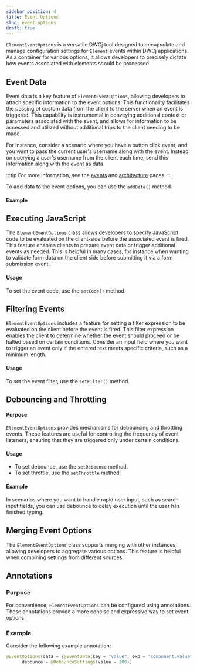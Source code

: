 ```yaml
---
sidebar_position: 4
title: Event Options
slug: event_options
draft: true
---
```

<!-- sidebar_class_name: sidebar--item__hidden -->

`ElementEventOptions` is a versatile DWCj tool designed to encapsulate and manage configuration settings for `Element` events within DWCj applications. As a container for various options, it allows developers to precisely dictate how events associated with elements should be processed.

## Event Data

Event data is a key feature of `ElementEventOptions`, allowing developers to attach specific information to the event options. This functionality facilitates the passing of custom data from the client to the server when an event is triggered. This capability is instrumental in conveying additional context or parameters associated with the event, and allows for information to be accessed and utilized without additional trips to the client needing to be made.

For instance, consider a scenario where you have a button click event, and you want to pass the current user's username along with the event. Instead on querying a user's username from the client each time, send this information along with the event as data.

:::tip
For more information, see the [events](../../ui/events.md) and [architecture](../../architecture/architecture.md) pages.
:::

To add data to the event options, you can use the `addData()` method.

#### Example

## Executing JavaScript

The `ElementEventOptions` class allows developers to specify JavaScript code to be evaluated on the client-side before the associated event is fired. This feature enables clients to prepare event data or trigger additional events as needed. This is helpful in many cases, for instance when wanting to validate form data on the client side before submitting it via a form submission event.

#### Usage
To set the event code, use the `setCode()` method.

## Filtering Events

`ElementEventOptions` includes a feature for setting a filter expression to be evaluated on the client before the event is fired. This filter expression enables the client to determine whether the event should proceed or be halted based on certain conditions. Consider an input field where you want to trigger an event only if the entered text meets specific criteria, such as a minimum length.

#### Usage
To set the event filter, use the `setFilter()` method.

## Debouncing and Throttling

#### Purpose
`ElementEventOptions` provides mechanisms for debouncing and throttling events. These features are useful for controlling the frequency of event listeners, ensuring that they are triggered only under certain conditions.

#### Usage
- To set debounce, use the `setDebounce` method.
- To set throttle, use the `setThrottle` method.

#### Example
In scenarios where you want to handle rapid user input, such as search input fields, you can use debounce to delay execution until the user has finished typing.

## Merging Event Options

The `ElementEventOptions` class supports merging with other instances, allowing developers to aggregate various options. This feature is helpful when combining settings from different sources.

## Annotations

### Purpose
For convenience, `ElementEventOptions` can be configured using annotations. These annotations provide a more concise and expressive way to set event options.

### Example
Consider the following example annotation:

```java
@EventOptions(data = {@EventData(key = "value", exp = "component.value")},
      debounce = @DebounceSettings(value = 200))
```